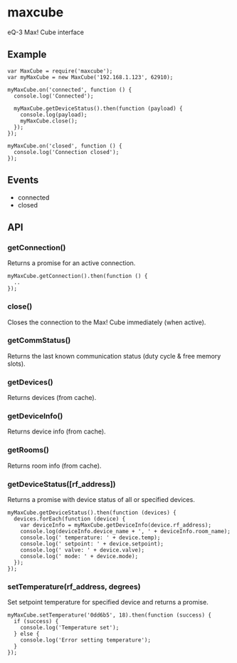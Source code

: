 maxcube
=======

eQ-3 Max! Cube interface


## Example
```
var MaxCube = require('maxcube');
var myMaxCube = new MaxCube('192.168.1.123', 62910);

myMaxCube.on('connected', function () {
  console.log('Connected');

  myMaxCube.getDeviceStatus().then(function (payload) {
    console.log(payload);
    myMaxCube.close();
  });
});

myMaxCube.on('closed', function () {
  console.log('Connection closed');
});
```

## Events
* connected
* closed

## API
### getConnection()
Returns a promise for an active connection.
```
myMaxCube.getConnection().then(function () {
  ..
});
```
### close()
Closes the connection to the Max! Cube immediately (when active).
### getCommStatus()
Returns the last known communication status (duty cycle & free memory slots).
### getDevices()
Returns devices (from cache).
### getDeviceInfo()
Returns device info (from cache).
### getRooms()
Returns room info (from cache).
### getDeviceStatus([rf_address])
Returns a promise with device status of all or specified devices.
```
myMaxCube.getDeviceStatus().then(function (devices) {
  devices.forEach(function (device) {
    var deviceInfo = myMaxCube.getDeviceInfo(device.rf_address);
    console.log(deviceInfo.device_name + ', ' + deviceInfo.room_name);
    console.log(' temperature: ' + device.temp);
    console.log(' setpoint: ' + device.setpoint);
    console.log(' valve: ' + device.valve);
    console.log(' mode: ' + device.mode);
  });
});
```
### setTemperature(rf_address, degrees)
Set setpoint temperature for specified device and returns a promise.
```
myMaxCube.setTemperature('0dd6b5', 18).then(function (success) {
  if (success) {
    console.log('Temperature set');
  } else {
    console.log('Error setting temperature');
  }
});
```